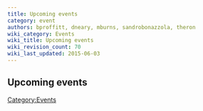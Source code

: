 ```yaml
---
title: Upcoming events
category: event
authors: bproffitt, dneary, mburns, sandrobonazzola, theron
wiki_category: Events
wiki_title: Upcoming events
wiki_revision_count: 70
wiki_last_updated: 2015-06-03
---
```


## Upcoming events

<noinclude> <startfeed/> </noinclude> <noinclude> <endfeed/>

</noinclude>

<Category:Events>
